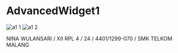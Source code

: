# AdvancedWidget1


![a1 1](https://cloud.githubusercontent.com/assets/22642035/19406516/948dfbba-92b1-11e6-85aa-a66edfac3a98.JPG)
![a1 2](https://cloud.githubusercontent.com/assets/22642035/19406517/94907502-92b1-11e6-9a64-fab580e6332c.JPG)


NINA WULANSARI / XII RPL 4 / 24 / 4401/1299-070 / SMK TELKOM MALANG
